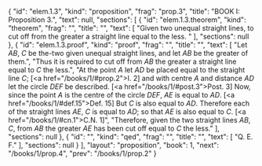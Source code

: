 {
  "id": "elem.1.3",
  "kind": "proposition",
  "frag": "prop.3",
  "title": "BOOK I: Proposition 3.",
  "text": null,
  "sections": [
    {
      "id": "elem.1.3.theorem",
      "kind": "theorem",
      "frag": "",
      "title": "",
      "text": [
        "Given two unequal straight lines, to cut off from the greater a straight line equal to the less. "
      ],
      "sections": null
    },
    {
      "id": "elem.1.3.proof",
      "kind": "proof",
      "frag": "",
      "title": "",
      "text": [
        "Let <var>AB</var>, <var>C</var> be the-two given unequal straight lines, and let <var>AB</var> be the greater of them.",
        "Thus it is required to cut off from <var>AB</var> the greater a straight line equal to <var>C</var> the less.",
        "At the point <var>A</var> let <var>AD</var> be placed equal to the straight line <var>C</var>; [<a href=\"/books/1/#prop.2\">I. 2</a>] and with centre <var>A</var> and distance <var>AD</var> let the circle <var>DEF</var> be described. [<a href=\"/books/1/#post.3\">Post. 3</a>] Now, since the point <var>A</var> is the centre of the circle <var>DEF</var>, <var>AE</var> is equal to <var>AD</var>. [<a href=\"/books/1/#def.15\">Def. 15</a>] But <var>C</var> is also equal to <var>AD</var>. Therefore each of the straight lines <var>AE</var>, <var>C</var> is equal to <var>AD</var>; so that <var>AE</var> is also equal to <var>C</var>. [<a href=\"/books/1/#cn.1\">C.N. 1</a>]",
        "Therefore, given the two straight lines <var>AB</var>, <var>C</var>, from <var>AB</var> the greater <var>AE</var> has been cut off equal to <var>C</var> the less."
      ],
      "sections": null
    },
    {
      "id": "",
      "kind": "qed",
      "frag": "",
      "title": "",
      "text": [
        "Q. E. F."
      ],
      "sections": null
    }
  ],
  "layout": "proposition",
  "book": 1,
  "next": "/books/1/prop.4",
  "prev": "/books/1/prop.2"
}
